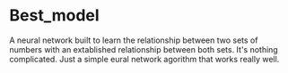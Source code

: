 # Best_model
A neural network built to learn the relationship between two sets of numbers with an extablished relationship between both sets.
It's nothing complicated. Just a simple eural network agorithm that works really well.
